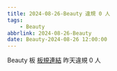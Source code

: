 ```yaml
---
title: 2024-08-26-Beauty 違規 0 人
tags:
    - Beauty
abbrlink: 2024-08-26-Beauty
date: Beauty-2024-08-26 12:00:00
---
```

Beauty 板 [板規連結](https://www.ptt.cc/bbs/Beauty/M.1630069980.A.84B.html)
昨天違規 0 人
